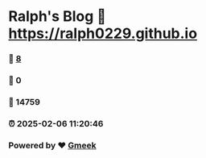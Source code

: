 # Ralph's Blog :link: https://ralph0229.github.io 
### :page_facing_up: [8](https://ralph0229.github.io/tag.html) 
### :speech_balloon: 0 
### :hibiscus: 14759 
### :alarm_clock: 2025-02-06 11:20:46 
### Powered by :heart: [Gmeek](https://github.com/Meekdai/Gmeek)
